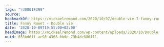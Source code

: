 ```yaml
---
tags: "\U0001F399"
source:
bookmarkOf: https://mickaelremond.com/2020/10/07/double-vie-7-fanny-ruwet/
title: Fanny Ruwet - Double vie
date: '2020-10-09T19:55:00+02:00'
headImage: https://mickaelremond.com/wp-content/uploads/2020/10/Double-Vie-7-Fanny-Ruwet.png
uuid: 653bd0ff-ae98-4366-bbde-73b4de880111
---
```


